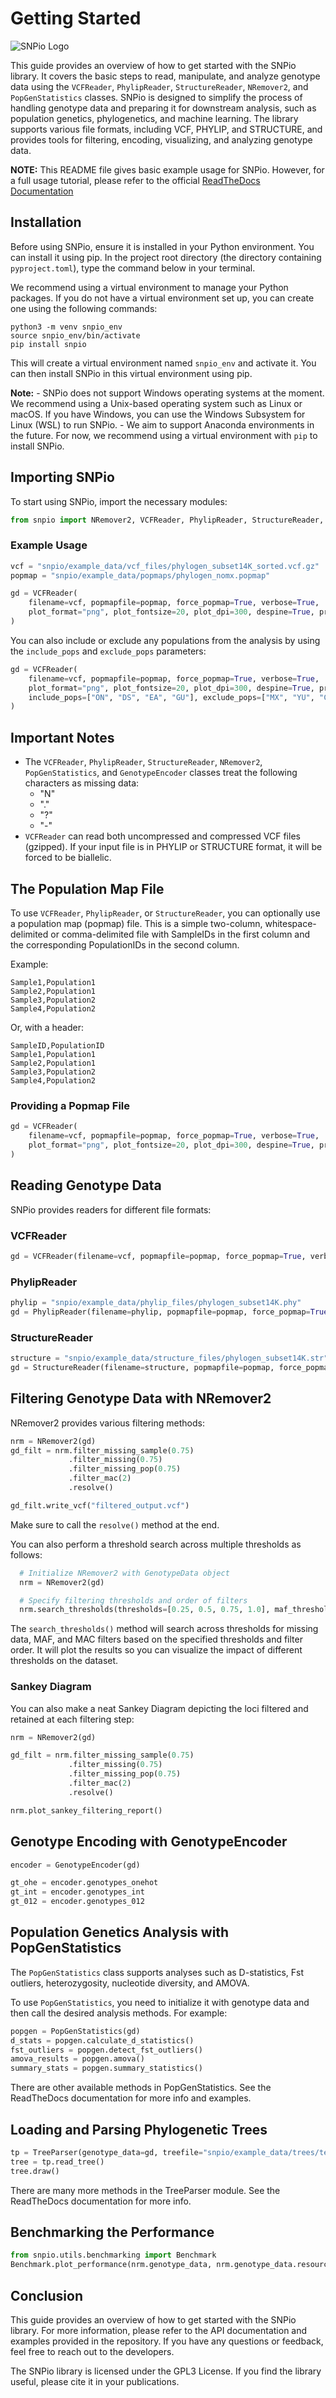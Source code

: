 # Getting Started

![SNPio Logo](snpio/img/snpio_logo.png)

This guide provides an overview of how to get started with the SNPio library. It covers the basic steps to read, manipulate, and analyze genotype data using the `VCFReader`, `PhylipReader`, `StructureReader`, `NRemover2`, and `PopGenStatistics` classes. SNPio is designed to simplify the process of handling genotype data and preparing it for downstream analysis, such as population genetics, phylogenetics, and machine learning. The library supports various file formats, including VCF, PHYLIP, and STRUCTURE, and provides tools for filtering, encoding, visualizing, and analyzing genotype data.

**NOTE:** This README file gives basic example usage for SNPio. However, for a full usage tutorial, please refer to the official [ReadTheDocs Documentation](https://snpio.readthedocs.io/en/stable/)

## Installation

Before using SNPio, ensure it is installed in your Python environment. You can install it using pip. In the project root directory (the directory containing `pyproject.toml`), type the command below in your terminal.

We recommend using a virtual environment to manage your Python packages. If you do not have a virtual environment set up, you can create one using the following commands:

```shell
python3 -m venv snpio_env
source snpio_env/bin/activate
pip install snpio
```

This will create a virtual environment named `snpio_env` and activate it. You can then install SNPio in this virtual environment using pip.

**Note:**
    - SNPio does not support Windows operating systems at the moment. We recommend using a Unix-based operating system such as Linux or macOS. If you have Windows, you can use the Windows Subsystem for Linux (WSL) to run SNPio.
    - We aim to support Anaconda environments in the future. For now, we recommend using a virtual environment with `pip` to install SNPio.

## Importing SNPio

To start using SNPio, import the necessary modules:

```python
from snpio import NRemover2, VCFReader, PhylipReader, StructureReader, Plotting, GenotypeEncoder, PopGenStatistics, TreeParser
```

### Example Usage

```python
vcf = "snpio/example_data/vcf_files/phylogen_subset14K_sorted.vcf.gz"
popmap = "snpio/example_data/popmaps/phylogen_nomx.popmap"

gd = VCFReader(
    filename=vcf, popmapfile=popmap, force_popmap=True, verbose=True,
    plot_format="png", plot_fontsize=20, plot_dpi=300, despine=True, prefix="snpio_example"
)
```

You can also include or exclude any populations from the analysis by using the `include_pops` and `exclude_pops` parameters:

```python
gd = VCFReader(
    filename=vcf, popmapfile=popmap, force_popmap=True, verbose=True,
    plot_format="png", plot_fontsize=20, plot_dpi=300, despine=True, prefix="snpio_example",
    include_pops=["ON", "DS", "EA", "GU"], exclude_pops=["MX", "YU", "CH"]
)
```

## Important Notes

- The `VCFReader`, `PhylipReader`, `StructureReader`, `NRemover2`, `PopGenStatistics`, and `GenotypeEncoder` classes treat the following characters as missing data:
  - "N"
  - "."
  - "?"
  - "-"
- `VCFReader` can read both uncompressed and compressed VCF files (gzipped). If your input file is in PHYLIP or STRUCTURE format, it will be forced to be biallelic.

## The Population Map File

To use `VCFReader`, `PhylipReader`, or `StructureReader`, you can optionally use a population map (popmap) file. This is a simple two-column, whitespace-delimited or comma-delimited file with SampleIDs in the first column and the corresponding PopulationIDs in the second column.

Example:

```none
Sample1,Population1
Sample2,Population1
Sample3,Population2
Sample4,Population2
```

Or, with a header:

```none
SampleID,PopulationID
Sample1,Population1
Sample2,Population1
Sample3,Population2
Sample4,Population2
```

### Providing a Popmap File

```python
gd = VCFReader(
    filename=vcf, popmapfile=popmap, force_popmap=True, verbose=True,
    plot_format="png", plot_fontsize=20, plot_dpi=300, despine=True, prefix="snpio_example"
)
```

## Reading Genotype Data

SNPio provides readers for different file formats:

### VCFReader

```python
gd = VCFReader(filename=vcf, popmapfile=popmap, force_popmap=True, verbose=True)
```

### PhylipReader

```python
phylip = "snpio/example_data/phylip_files/phylogen_subset14K.phy"
gd = PhylipReader(filename=phylip, popmapfile=popmap, force_popmap=True, verbose=True)
```

### StructureReader

```python
structure = "snpio/example_data/structure_files/phylogen_subset14K.str"
gd = StructureReader(filename=structure, popmapfile=popmap, force_popmap=True, verbose=True)
```

## Filtering Genotype Data with NRemover2

NRemover2 provides various filtering methods:

```python
nrm = NRemover2(gd)
gd_filt = nrm.filter_missing_sample(0.75)
             .filter_missing(0.75)
             .filter_missing_pop(0.75)
             .filter_mac(2)
             .resolve()

gd_filt.write_vcf("filtered_output.vcf")
```

Make sure to call the `resolve()` method at the end.

You can also perform a threshold search across multiple thresholds as follows:

```python
  # Initialize NRemover2 with GenotypeData object
  nrm = NRemover2(gd)

  # Specify filtering thresholds and order of filters
  nrm.search_thresholds(thresholds=[0.25, 0.5, 0.75, 1.0], maf_thresholds=[0.01, 0.05], mac_thresholds=[2, 5], filter_order=["filter_missing_sample", "filter_missing", "filter_missing_pop", "filter_mac", "filter_monomorphic", "filter_singletons", "filter_biallelic"])
```

The ``search_thresholds()`` method will search across thresholds for missing data, MAF, and MAC filters based on the specified thresholds and filter order. It will plot the results so you can visualize the impact of different thresholds on the dataset.

### Sankey Diagram

You can also make a neat Sankey Diagram depicting the loci filtered and retained at each filtering step:

```python
nrm = NRemover2(gd)

gd_filt = nrm.filter_missing_sample(0.75)
             .filter_missing(0.75)
             .filter_missing_pop(0.75)
             .filter_mac(2)
             .resolve()

nrm.plot_sankey_filtering_report()
```

## Genotype Encoding with GenotypeEncoder

```python
encoder = GenotypeEncoder(gd)

gt_ohe = encoder.genotypes_onehot
gt_int = encoder.genotypes_int
gt_012 = encoder.genotypes_012
```

## Population Genetics Analysis with PopGenStatistics

The `PopGenStatistics` class supports analyses such as D-statistics, Fst outliers, heterozygosity, nucleotide diversity, and AMOVA.

To use `PopGenStatistics`, you need to initialize it with genotype data and then call the desired analysis methods. For example:

```python
popgen = PopGenStatistics(gd)
d_stats = popgen.calculate_d_statistics()
fst_outliers = popgen.detect_fst_outliers()
amova_results = popgen.amova()
summary_stats = popgen.summary_statistics()

```

There are other available methods in PopGenStatistics. See the ReadTheDocs documentation for more info and examples.

## Loading and Parsing Phylogenetic Trees

```python
tp = TreeParser(genotype_data=gd, treefile="snpio/example_data/trees/test.tre")
tree = tp.read_tree()
tree.draw()
```

There are many more methods in the TreeParser module. See the ReadTheDocs documentation for more info.

## Benchmarking the Performance

```python
from snpio.utils.benchmarking import Benchmark
Benchmark.plot_performance(nrm.genotype_data, nrm.genotype_data.resource_data)
```

## Conclusion

This guide provides an overview of how to get started with the SNPio library. For more information, please refer to the API documentation and examples provided in the repository. If you have any questions or feedback, feel free to reach out to the developers.

The SNPio library is licensed under the GPL3 License. If you find the library useful, please cite it in your publications.
